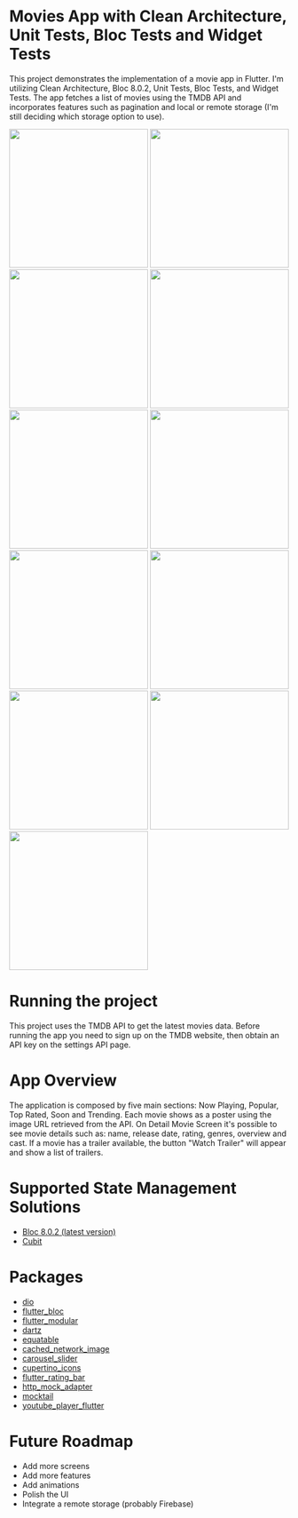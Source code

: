 # Movies App with Clean Architecture, Unit Tests, Bloc Tests and Widget Tests

This project demonstrates the implementation of a movie app in Flutter. I'm utilizing Clean Architecture, Bloc 8.0.2, 
Unit Tests, Bloc Tests, and Widget Tests. The app fetches a list of movies using the TMDB API and incorporates features
such as pagination and local or remote storage 
(I'm still deciding which storage option to use).

<p float="left">
  <img src="web/icons/movie_1.png" width="250" />
  <img src="web/icons/movie_2.png" width="250" />
  <img src="web/icons/movie_3.png" width="250" />
  <img src="web/icons/movie_4.png" width="250" />
  <img src="web/icons/movie_5.png" width="250" />
  <img src="web/icons/movie_11.png" width="250" />
  <img src="web/icons/movie_6.png" width="250" />
  <img src="web/icons/movie_7.png" width="250" />
  <img src="web/icons/movie_8.png" width="250" />
  <img src="web/icons/movie_9.png" width="250" />
  <img src="web/icons/movie_10.png" width="250" />

  
# Running the project
  
This project uses the TMDB API to get the latest movies data.
Before running the app you need to sign up on the TMDB website, then obtain an API key on the settings API page.

# App Overview
  
The application is composed by five main sections: Now Playing, Popular, Top Rated, Soon and Trending.
Each movie shows as a poster using the image URL retrieved from the API. 
On Detail Movie Screen it's possible to see movie details such as: name, release date, rating, genres,
overview and cast. If a movie has a trailer available, the button "Watch Trailer" will appear and show 
a list of trailers.

# Supported State Management Solutions
  
- [Bloc 8.0.2 (latest version)](https://pub.dev/packages/bloc)
- [Cubit](https://pub.dev/packages/flutter_bloc)
  
# Packages 

- [dio](https://pub.dev/packages/dio)
- [flutter_bloc](https://pub.dev/packages/flutter_bloc)
- [flutter_modular](https://pub.dev/packages/flutter_modular)
- [dartz](https://pub.dev/packages/dartz)
- [equatable](https://pub.dev/packages/equatable)
- [cached_network_image](https://pub.dev/packages/cached_network_image)
- [carousel_slider](https://pub.dev/packages/carousel_slider)
- [cupertino_icons](https://pub.dev/packages/cupertino_icons)
- [flutter_rating_bar](https://pub.dev/packages/flutter_rating_bar)
- [http_mock_adapter](https://pub.dev/packages/http_mock_adapter)
- [mocktail](https://pub.dev/packages/mocktail)
- [youtube_player_flutter](https://pub.dev/packages/youtube_player_flutter)

# Future Roadmap

- Add more screens
- Add more features
- Add animations
- Polish the UI
- Integrate a remote storage (probably Firebase)

